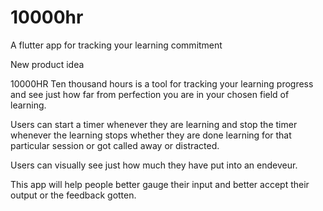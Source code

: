 # 10000hr
A flutter app for tracking your learning commitment

New product idea

10000HR
Ten thousand hours is a tool for tracking your learning progress and see just how far from perfection you are in your chosen field of learning.

Users can start a timer whenever they are learning and stop the timer whenever the learning stops whether they are done learning for that particular session or got called away or distracted.

Users can visually see just how much they have put into an endeveur.

This app will help people better gauge their input and better accept their output or the feedback gotten.
